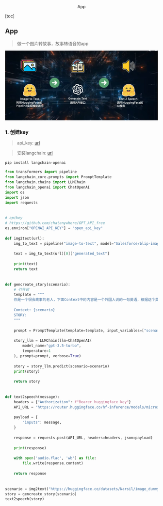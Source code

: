 <center>App</center>







[toc]







## App

> 做一个图片转故事，故事转语音的app

![image-20250625163822324](.\assets\image-20250625163822324.png)







### 1. 创建key

> api_key: [url](https://platform.openai.com/settings/organization/api-keys)

> 安装langchain: [url](https://python.langchain.com/)

```shell
pip install langchain-openai
```

```python
from transformers import pipeline
from langchain_core.prompts import PromptTemplate
from langchain.chains import LLMChain
from langchain_openai import ChatOpenAI
import os
import json
import requests


# apikey
# https://github.com/chatanywhere/GPT_API_free
os.environ["OPENAI_API_KEY"] = "open_api_key"

def img2text(url):
    img_to_text = pipeline("image-to-text", model="Salesforce/blip-image-captioning-base")

    text = img_to_text(url)[0]["generated_text"]

    print(text)
    return text


def gencreate_story(scenario):
    # 引导词
    template = """
    你是一个很会故事的老人，下面Context中的内容是一个外国人说的一句英语，根据这个英文讲一个中文小故事。
    
    Context: {scenario}
    STORY:
    """

    prompt = PromptTemplate(template=template, input_variables=["scenario"])

    story_llm = LLMChain(llm=ChatOpenAI(
        model_name="gpt-3.5-turbo",
        temperature=1
    ), prompt=prompt, verbose=True)

    story = story_llm.predict(scenario=scenario)
    print(story)

    return story


def text2speech(message):
    headers = {"Authorization": f"Bearer huggingface_key"}
    API_URL = "https://router.huggingface.co/hf-inference/models/microsoft/speecht5_tts"

    payload = {
        "inputs": message,
    }

    response = requests.post(API_URL, headers=headers, json=payload)

    print(response)

    with open('audio.flac', 'wb') as file:
        file.write(response.content)

    return response


scenario = img2text("https://huggingface.co/datasets/Narsil/image_dummy/resolve/main/parrots.png")
story = gencreate_story(scenario)
text2speech(story)
```

